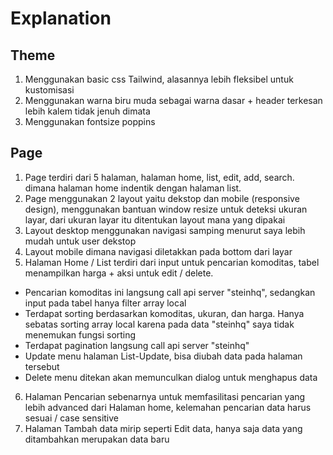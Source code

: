 # Explanation

## Theme
1. Menggunakan basic css Tailwind, alasannya lebih fleksibel untuk kustomisasi
2. Menggunakan warna biru muda sebagai warna dasar + header terkesan lebih kalem tidak jenuh dimata
3. Menggunakan fontsize poppins

## Page
1. Page terdiri dari 5 halaman, halaman home, list, edit, add, search. dimana halaman home indentik dengan halaman list.
2. Page menggunakan 2 layout yaitu dekstop dan mobile (responsive design), menggunakan bantuan window resize untuk deteksi ukuran layar, dari ukuran layar itu ditentukan layout mana yang dipakai
3. Layout desktop menggunakan navigasi samping menurut saya lebih mudah untuk user dekstop
4. Layout mobile dimana navigasi diletakkan pada bottom dari layar
5. Halaman Home / List terdiri dari input untuk pencarian komoditas, tabel menampilkan harga + aksi untuk edit / delete.
- Pencarian komoditas ini langsung call api server "steinhq", sedangkan input pada tabel hanya filter array local
- Terdapat sorting berdasarkan komoditas, ukuran, dan harga. Hanya sebatas sorting array local karena pada data "steinhq" saya tidak menemukan fungsi sorting
- Terdapat pagination langsung call api server "steinhq"
- Update menu halaman List-Update, bisa diubah data pada halaman tersebut
- Delete menu ditekan akan memunculkan dialog untuk menghapus data
6. Halaman Pencarian sebenarnya untuk memfasilitasi pencarian yang lebih advanced dari Halaman home, kelemahan pencarian data harus sesuai / case sensitive
7. Halaman Tambah data mirip seperti Edit data, hanya saja data yang ditambahkan merupakan data baru